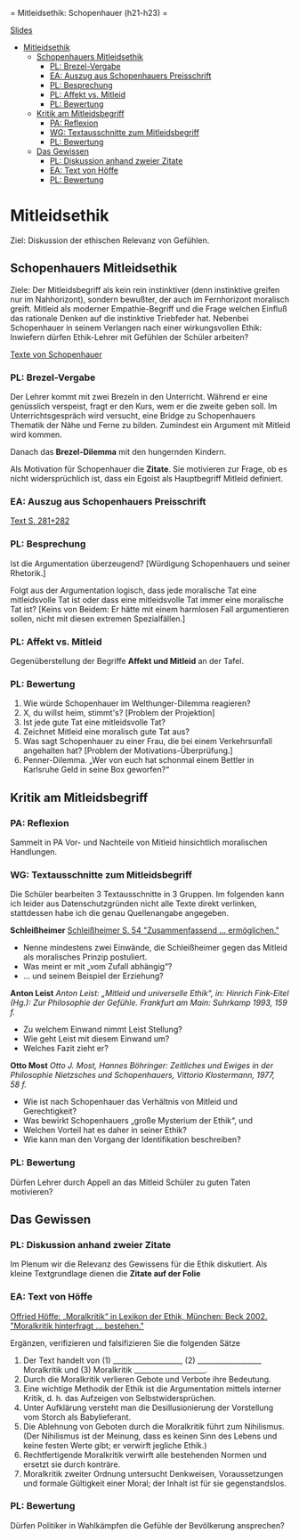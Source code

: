 = Mitleidsethik: Schopenhauer (h21-h23) =

[Slides](http://xcosx.de/mgb/keineph-slides/ethik-slides/Mitleidsethik.html)

<!-- TOC depthFrom:1 depthTo:6 withLinks:1 updateOnSave:1 orderedList:0 -->

- [Mitleidsethik](#mitleidsethik)
	- [Schopenhauers Mitleidsethik](#schopenhauers-mitleidsethik)
		- [PL: Brezel-Vergabe](#pl-brezel-vergabe)
		- [EA: Auszug aus Schopenhauers Preisschrift](#ea-auszug-aus-schopenhauers-preisschrift)
		- [PL: Besprechung](#pl-besprechung)
		- [PL: Affekt vs. Mitleid](#pl-affekt-vs-mitleid)
		- [PL: Bewertung](#pl-bewertung)
	- [Kritik am Mitleidsbegriff](#kritik-am-mitleidsbegriff)
		- [PA: Reflexion](#pa-reflexion)
		- [WG: Textausschnitte zum Mitleidsbegriff](#wg-textausschnitte-zum-mitleidsbegriff)
		- [PL: Bewertung](#pl-bewertung)
	- [Das Gewissen](#das-gewissen)
		- [PL: Diskussion anhand zweier Zitate](#pl-diskussion-anhand-zweier-zitate)
		- [EA: Text von Höffe](#ea-text-von-höffe)
		- [PL: Bewertung](#pl-bewertung)

<!-- /TOC -->

# Mitleidsethik
Ziel: Diskussion der ethischen Relevanz von Gefühlen.

## Schopenhauers Mitleidsethik
Ziele: Der Mitleidsbegriff als kein rein instinktiver (denn instinktive greifen nur im Nahhorizont), sondern bewußter, der auch im Fernhorizont moralisch greift. Mitleid als moderner Empathie-Begriff und die Frage welchen Einfluß das rationale Denken auf die instinktive Triebfeder hat. Nebenbei Schopenhauer in seinem Verlangen nach einer wirkungsvollen Ethik: Inwiefern dürfen Ethik-Lehrer mit Gefühlen der Schüler arbeiten?

[Texte von Schopenhauer](https://de.wikipedia.org/wiki/Arthur_Schopenhauer#Werke)

### PL: Brezel-Vergabe
Der Lehrer kommt mit zwei Brezeln in den Unterricht. Während er eine genüsslich verspeist, fragt er den Kurs, wem er die zweite geben soll. Im Unterrichtsgespräch wird versucht, eine Bridge zu Schopenhauers Thematik der Nähe und Ferne zu bilden. Zumindest ein Argument mit Mitleid wird kommen.

Danach das **Brezel-Dilemma** mit den hungernden Kindern.

Als Motivation für Schopenhauer die **Zitate**. Sie motivieren zur Frage, ob es nicht widersprüchlich ist, dass ein Egoist als Hauptbegriff Mitleid definiert.

### EA: Auszug aus Schopenhauers Preisschrift
[Text S. 281+282](http://reader.digitale-sammlungen.de/de/fs2/object/display/bsb10137231_00284.html?zoom=0.8500000000000003)

### PL: Besprechung
Ist die Argumentation überzeugend? [Würdigung Schopenhauers und seiner Rhetorik.]

Folgt aus der Argumentation logisch, dass jede moralische Tat eine mitleidsvolle Tat ist oder dass eine mitleidsvolle Tat immer eine moralische Tat ist? [Keins von Beidem: Er hätte mit einem harmlosen Fall argumentieren sollen, nicht mit diesen extremen Spezialfällen.]

### PL: Affekt vs. Mitleid

Gegenüberstellung der Begriffe **Affekt und Mitleid** an der Tafel.

### PL: Bewertung
1. Wie würde Schopenhauer im Welthunger-Dilemma reagieren?
1. X, du willst heim, stimmt's? [Problem der Projektion]
1. Ist jede gute Tat eine mitleidsvolle Tat?
1. Zeichnet Mitleid eine moralisch gute Tat aus?
1. Was sagt Schopenhauer zu einer Frau, die bei einem Verkehrsunfall angehalten hat? [Problem der Motivations-Überprüfung.]
1. Penner-Dilemma. „Wer von euch hat schonmal einem Bettler in Karlsruhe Geld in seine Box geworfen?“


## Kritik am Mitleidsbegriff

### PA: Reflexion

Sammelt in PA Vor- und Nachteile von Mitleid hinsichtlich moralischen Handlungen.

### WG: Textausschnitte zum Mitleidsbegriff

Die Schüler bearbeiten 3 Textausschnitte in 3 Gruppen. Im folgenden kann ich leider aus Datenschutzgründen nicht alle Texte direkt verlinken, stattdessen habe ich die genau Quellenangabe angegeben.

**Schleißheimer**
[Schleißheimer S. 54 "Zusammenfassend ... ermöglichen."](https://books.google.de/books?id=jM3N15KBITsC&lpg=PA54&ots=HbfQUGIiS_&dq=schlei%C3%9Fheimer%20gef%C3%BChl%20des%20mitleids%20zweifellos&hl=de&pg=PA54#v=onepage&q=zusammenfassend&f=false)

* Nenne mindestens zwei Einwände, die Schleißheimer gegen das Mitleid als moralisches Prinzip postuliert.
* Was meint er mit „vom Zufall abhängig“?
* ... und seinem Beispiel der Erziehung?

**Anton Leist**
*Anton Leist: „Mitleid und universelle Ethik“, in: Hinrich Fink-Eitel (Hg.): Zur Philosophie der Gefühle. Frankfurt am Main: Suhrkamp 1993, 159 f.*

* Zu welchem Einwand nimmt Leist Stellung?
* Wie geht Leist mit diesem Einwand um?
* Welches Fazit zieht er?

**Otto Most**
*Otto J. Most, Hannes Böhringer: Zeitliches und Ewiges in der Philosophie Nietzsches und Schopenhauers, Vittorio Klostermann, 1977, 58 f.*

* Wie ist nach Schopenhauer das Verhältnis von Mitleid und Gerechtigkeit?
* Was bewirkt Schopenhauers „große Mysterium der Ethik“, und
* Welchen Vorteil hat es daher in seiner Ethik?
* Wie kann man den Vorgang der Identifikation beschreiben?

### PL: Bewertung
Dürfen Lehrer durch Appell an das Mitleid Schüler zu guten Taten motivieren?

## Das Gewissen

### PL: Diskussion anhand zweier Zitate

Im Plenum wir die Relevanz des Gewissens für die Ethik diskutiert. Als kleine Textgrundlage dienen die **Zitate auf der Folie**

### EA: Text von Höffe

[Offried Höffe: „Moralkritik“ in Lexikon der Ethik, München: Beck 2002. "Moralkritik hinterfragt ... bestehen."](https://books.google.de/books?id=Vd8BARuOVHQC&lpg=PA216&ots=ucMdKgKnwR&dq=Moralkritik%20hinterfragt%20die%20in%20einer%20Gesellschaft%20herrschende%20Moral%20auf%20ihren%20verborgenen%20Zweck%20und&hl=de&pg=PA216#v=onepage&q=moralkritik%20hinterfragt&f=false)

Ergänzen, verifizieren und falsifizieren Sie die folgenden Sätze

1. Der Text handelt von (1) ___________________, (2) __________________ Moralkritik und (3) Moralkritik ____________________.
2. Durch die Moralkritik verlieren Gebote und Verbote ihre Bedeutung.
3. Eine wichtige Methodik der Ethik ist die Argumentation mittels interner Kritik, d. h. das Aufzeigen von Selbstwidersprüchen.
4. Unter Aufklärung versteht man die Desillusionierung der Vorstellung vom Storch als Babylieferant.
5. Die Ablehnung von Geboten durch die Moralkritik führt zum Nihilismus. (Der Nihilismus ist der Meinung, dass es keinen Sinn des Lebens und keine festen Werte gibt; er verwirft jegliche Ethik.)
6. Rechtfertigende Moralkritik verwirft alle bestehenden Normen und ersetzt sie durch konträre.
7. Moralkritik zweiter Ordnung untersucht Denkweisen, Voraussetzungen und formale Gültigkeit einer Moral; der Inhalt ist für sie gegenstandslos.

### PL: Bewertung
Dürfen Politiker in Wahlkämpfen die Gefühle der Bevölkerung ansprechen?
